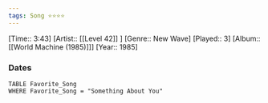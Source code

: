 ```yaml
---
tags: Song ⭐⭐⭐⭐ 
---
```

[Time:: 3:43]
[Artist:: [[Level 42]] ]
[Genre:: New Wave]
[Played:: 3]
[Album:: [[World Machine (1985)]]]
[Year:: 1985]
### Dates
````dataview
TABLE Favorite_Song
WHERE Favorite_Song = "Something About You"
````